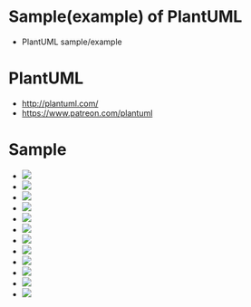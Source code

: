 # Sample(example) of PlantUML 
- PlantUML sample/example
# PlantUML
- http://plantuml.com/
- https://www.patreon.com/plantuml
# Sample
- ![](sample/file1.png)
- ![](sample/file2.png)
- ![](sample/file3.png)
- ![](sample/file4.png)
- ![](sample/file5.png)
- ![](sample/file6.png)
- ![](sample/file7.png)
- ![](sample/file8.png)
- ![](sample/file9.png)
- ![](sample/fileA.png)
- ![](sample/fileB.png)
- ![](sample/fileC.png)

